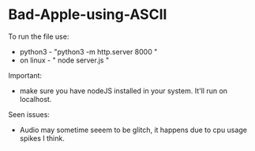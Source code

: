 # Bad-Apple-using-ASCII
To run the file use:
  - python3 - "python3 -m http.server 8000 "
  - on linux - " node server.js "

Important:
- make sure you have nodeJS installed in your system. It'll run on localhost.

Seen issues:
- Audio may sometime seeem to be glitch, it happens due to cpu usage spikes I think.
